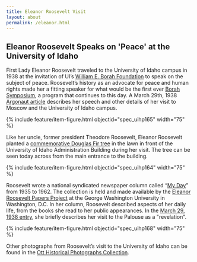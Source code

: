 ```yaml
---
title: Eleanor Roosevelt Visit
layout: about
permalink: /eleanor.html
---
```


## Eleanor Roosevelt Speaks on 'Peace' at the University of Idaho

First Lady Eleanor Roosevelt traveled to the University of Idaho campus in 1938 at the invitation of UI’s [William E. Borah Foundation](https://www.uidaho.edu/class/borah/about) to speak on the subject of peace. Roosevelt’s history as an advocate for peace and human rights made her a fitting speaker for what would be the first ever [Borah Symposium](https://www.uidaho.edu/class/borah/archives), a program that continues to this day. A March 29th, 1938 [Argonaut article](https://digital.lib.uidaho.edu/digital/collection/argonaut/id/1788?_ga=2.101361409.1641847730.1622750906-1003406525.1589573720) describes her speech and other details of her visit to Moscow and the University of Idaho campus.

{% include feature/item-figure.html objectid="spec_uihp165" width="75" %}

Like her uncle, former president Theodore Roosevelt, Eleanor Roosevelt planted a [commemorative Douglas Fir tree](https://uofihistory.wordpress.com/visit-to-uofi/) in the lawn in front of the University of Idaho Administration Building during her visit. The tree can be seen today across from the main entrance to the building.

{% include feature/item-figure.html objectid="spec_uihp164" width="75" %}

Roosevelt wrote a national syndicated newspaper column called “[My Day](https://erpapers.columbian.gwu.edu/my-day)” from 1935 to 1962. The collection is held and made available by the [Eleanor Roosevelt Papers Project](https://erpapers.columbian.gwu.edu/) at the George Washington University in Washington, D.C. In her column, Roosevelt described aspects of her daily life, from the books she read to her public appearances. In the [March 29, 1938 entry](https://www2.gwu.edu/~erpapers/myday/displaydoc.cfm?_y=1938&_f=md054913), she briefly describes her visit to the Palouse as a "revelation". 

{% include feature/item-figure.html objectid="spec_uihp168" width="75" %}

Other photographs from Roosevelt’s visit to the University of Idaho can be found in the [Ott Historical Photographs Collection](https://www.lib.uidaho.edu/digital/ott/browse.html#eleanor%20roosevelt). 